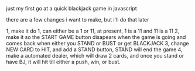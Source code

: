 just my first go at a quick blackjack game in javascript

there are a few changes i want to make, but i'll do that later

1, make it do 1, can either be a 1 or 11, at present, 1 is a 11 and 11 is a 11
2, make it so the START GAME button disapears when the game is going and comes back when either you STAND or BUST or get BLACKJACK
3, change NEW CARD to HIT, and add a STAND button, STAND will end the game
4, make a automated dealer, which will draw 2 cards, and once you stand or have BJ, it will hit till either a push, win, or bust.